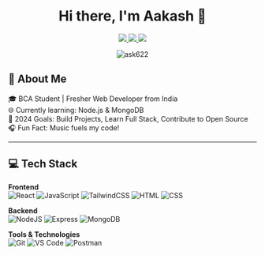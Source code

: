 <h1 align="center">Hi there, I'm Aakash  👋</h1>

<p align="center">
 
</p>

<p align="center">
  <a href="linkedin.com/in/aakash-59715b257/" target="_blank">
    <img src="https://img.shields.io/badge/LinkedIn-0A66C2?style=for-the-badge&logo=linkedin&logoColor=white" />
  </a>
  
  <a href="aakashsain0023@gmail.com" target="_blank">
    <img src="https://img.shields.io/badge/Gmail-D14836?style=for-the-badge&logo=gmail&logoColor=white" />
  </a>
  <a href="https://leetcode.com/u/ask622/" target="_blank">
    <img src="https://img.shields.io/badge/LeetCode-FFA116?style=for-the-badge&logo=leetcode&logoColor=white" />
  </a>
</p>

<p align="center">
  <img src="https://komarev.com/ghpvc/?username=ask622&label=Profile%20views&color=0e75b6&style=flat" alt="ask622" />
</p>


## 💫 About Me  
🎓 BCA Student | Fresher Web Developer from India  
🌐 Currently learning: Node.js & MongoDB  
🎯 2024 Goals: Build Projects, Learn Full Stack, Contribute to Open Source  
🎧 Fun Fact: Music fuels my code!

---

## 💻 Tech Stack  
**Frontend**  
![React](https://img.shields.io/badge/React-20232A?style=for-the-badge&logo=react&logoColor=61DAFB)
![JavaScript](https://img.shields.io/badge/JavaScript-F7DF1E?style=for-the-badge&logo=javascript&logoColor=black)
![TailwindCSS](https://img.shields.io/badge/TailwindCSS-38B2AC?style=for-the-badge&logo=tailwind-css&logoColor=white)
![HTML](https://img.shields.io/badge/HTML5-E34F26?style=for-the-badge&logo=html5&logoColor=white)
![CSS](https://img.shields.io/badge/CSS3-1572B6?style=for-the-badge&logo=css3&logoColor=white)

**Backend**  
![NodeJS](https://img.shields.io/badge/Node.js-339933?style=for-the-badge&logo=nodedotjs&logoColor=white)
![Express](https://img.shields.io/badge/Express.js-000000?style=for-the-badge&logo=express&logoColor=white)
![MongoDB](https://img.shields.io/badge/MongoDB-4EA94B?style=for-the-badge&logo=mongodb&logoColor=white)

**Tools & Technologies**  
![Git](https://img.shields.io/badge/Git-F05032?style=for-the-badge&logo=git&logoColor=white)
![VS Code](https://img.shields.io/badge/VS%20Code-007ACC?style=for-the-badge&logo=visual-studio-code&logoColor=white)
![Postman](https://img.shields.io/badge/Postman-FF6C37?style=for-the-badge&logo=postman&logoColor=white)



